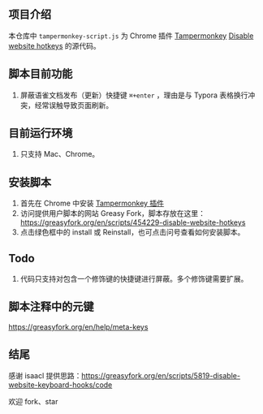 ## 项目介绍
本仓库中 `tampermonkey-script.js` 为 Chrome 插件 [Tampermonkey](https://chrome.google.com/webstore/detail/tampermonkey/dhdgffkkebhmkfjojejmpbldmpobfkfo/related) [Disable website hotkeys](https://greasyfork.org/en/scripts/454229-disable-website-hotkeys) 的源代码。




## 脚本目前功能
1. 屏蔽语雀文档发布（更新）快捷键 `⌘+enter` ，理由是与 Typora 表格换行冲突，经常误触导致页面刷新。

## 目前运行环境
1. 只支持 Mac、Chrome。

## 安装脚本
1. 首先在 Chrome 中安装 [Tampermonkey 插件](https://chrome.google.com/webstore/detail/tampermonkey/dhdgffkkebhmkfjojejmpbldmpobfkfo)
2. 访问提供用户脚本的网站 Greasy Fork，脚本存放在这里：https://greasyfork.org/en/scripts/454229-disable-website-hotkeys
3. 点击绿色框中的 install 或 Reinstall，也可点击问号查看如何安装脚本。

## Todo
1. 代码只支持对包含一个修饰键的快捷键进行屏蔽。多个修饰键需要扩展。

## 脚本注释中的元键
https://greasyfork.org/en/help/meta-keys

## 结尾
感谢 isaacl 提供思路：https://greasyfork.org/en/scripts/5819-disable-website-keyboard-hooks/code

欢迎 fork、star
